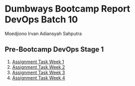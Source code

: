 # Dumbways Bootcamp Report DevOps Batch 10 

Moedjiono Irvan Adiansyah Sahputra

## Pre-Bootcamp DevOps Stage 1

1. [Assignment Task Week 1](../week-1)
2. [Assignment Task Week 2](../week-2)
3. [Assignment Task Week 3](../week-3)
4. [Assignment Task Week 4](../week-4)
